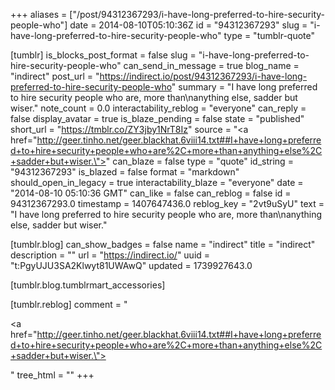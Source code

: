 +++
aliases = ["/post/94312367293/i-have-long-preferred-to-hire-security-people-who"]
date = 2014-08-10T05:10:36Z
id = "94312367293"
slug = "i-have-long-preferred-to-hire-security-people-who"
type = "tumblr-quote"

[tumblr]
is_blocks_post_format = false
slug = "i-have-long-preferred-to-hire-security-people-who"
can_send_in_message = true
blog_name = "indirect"
post_url = "https://indirect.io/post/94312367293/i-have-long-preferred-to-hire-security-people-who"
summary = "I have long preferred to hire security people who are, more than\nanything else, sadder but wiser."
note_count = 0.0
interactability_reblog = "everyone"
can_reply = false
display_avatar = true
is_blaze_pending = false
state = "published"
short_url = "https://tmblr.co/ZY3jby1NrT8Iz"
source = "<a href=\"http://geer.tinho.net/geer.blackhat.6viii14.txt##I+have+long+preferred+to+hire+security+people+who+are%2C+more+than+anything+else%2C+sadder+but+wiser.\"></a>"
can_blaze = false
type = "quote"
id_string = "94312367293"
is_blazed = false
format = "markdown"
should_open_in_legacy = true
interactability_blaze = "everyone"
date = "2014-08-10 05:10:36 GMT"
can_like = false
can_reblog = false
id = 94312367293.0
timestamp = 1407647436.0
reblog_key = "2vt9uSyU"
text = "I have long preferred to hire security people who are, more than\nanything else, sadder but wiser."

[tumblr.blog]
can_show_badges = false
name = "indirect"
title = "indirect"
description = ""
url = "https://indirect.io/"
uuid = "t:PgyUJU3SA2Klwyt81UWAwQ"
updated = 1739927643.0

[tumblr.blog.tumblrmart_accessories]

[tumblr.reblog]
comment = "<p><a href=\"http://geer.tinho.net/geer.blackhat.6viii14.txt##I+have+long+preferred+to+hire+security+people+who+are%2C+more+than+anything+else%2C+sadder+but+wiser.\"></a></p>"
tree_html = ""
+++
